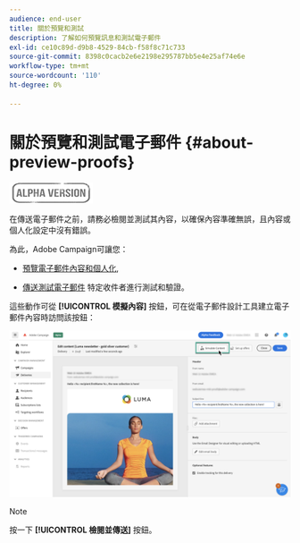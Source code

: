 ```yaml
---
audience: end-user
title: 關於預覽和測試
description: 了解如何預覽訊息和測試電子郵件
exl-id: ce10c89d-d9b8-4529-84cb-f58f8c71c733
source-git-commit: 8398c0cacb2e6e2198e295787bb5e4e25af74e6e
workflow-type: tm+mt
source-wordcount: '110'
ht-degree: 0%

---
```


# 關於預覽和測試電子郵件 {#about-preview-proofs}

![](../assets/do-not-localize/badge.png)

在傳送電子郵件之前，請務必檢閱並測試其內容，以確保內容準確無誤，且內容或個人化設定中沒有錯誤。

為此，Adobe Campaign可讓您：

* [預覽電子郵件內容和個人化](#preview),

<!--* [Check the email rendering](#rendering) in popular desktop, mobile and web-based clients,-->
* [傳送測試電子郵件](#send-proofs) 特定收件者進行測試和驗證。

這些動作可從 **[!UICONTROL 模擬內容]** 按鈕，可在從電子郵件設計工具建立電子郵件內容時訪問該按鈕：

![](assets/simulate.png)

>[!NOTE]
>
>按一下 **[!UICONTROL 檢閱並傳送]** 按鈕。
